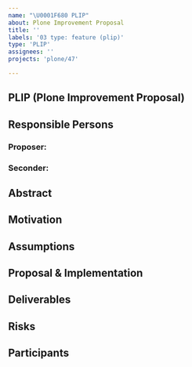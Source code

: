 ```yaml
---
name: "\U0001F680 PLIP"
about: Plone Improvement Proposal
title: ''
labels: '03 type: feature (plip)'
type: 'PLIP'
assignees: ''
projects: 'plone/47'

---
```


## PLIP (Plone Improvement Proposal)

<!--

Read https://6.docs.plone.org/contributing/core/plips.html first!

Mention the @plone/framework-team when the PLIP is information complete!

-->

## Responsible Persons

### Proposer: <!-- full NAME of the proposer, should lead the PLIP - if not possible, tell about it! -->

### Seconder: <!-- NAME of another person supporting this PLIP -->

## Abstract

<!-- a comprehensive overview of the subject -->

## Motivation

<!--
Reason or motivation this proposal was created
-->

## Assumptions

<!-- Preconditions -->

## Proposal & Implementation

<!--
Detailed proposal with implementation details and - if needed - possible variants to be discussed.
-->

## Deliverables

<!--
Packages and documentation chapters involved, includes also third party if needed.
-->

## Risks

<!--
What will break/ affect existing installations of Plone after upgrade, including end user point of view, training efforts etc.
-->

## Participants

<!--
list of persons and roles known
-->
